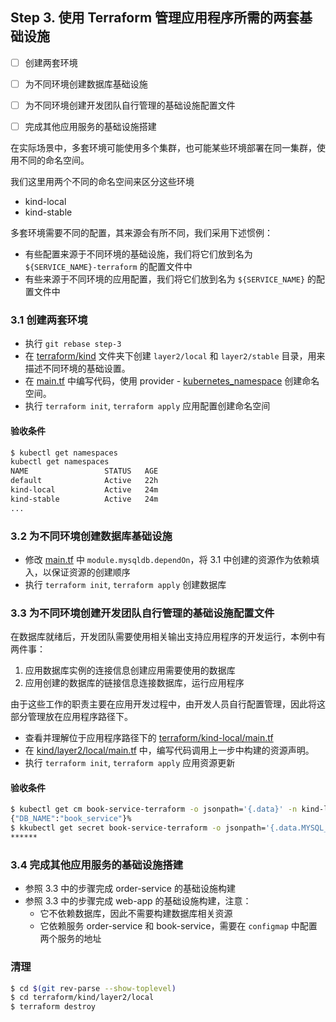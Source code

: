 Step 3. 使用 Terraform 管理应用程序所需的两套基础设施
--

- [ ] 创建两套环境
- [ ] 为不同环境创建数据库基础设施
- [ ] 为不同环境创建开发团队自行管理的基础设施配置文件
- [ ] 完成其他应用服务的基础设施搭建


在实际场景中，多套环境可能使用多个集群，也可能某些环境部署在同一集群，使用不同的命名空间。

我们这里用两个不同的命名空间来区分这些环境
- kind-local
- kind-stable

多套环境需要不同的配置，其来源会有所不同，我们采用下述惯例：
- 有些配置来源于不同环境的基础设施，我们将它们放到名为 `${SERVICE_NAME}-terraform` 的配置文件中
- 有些来源于不同环境的应用配置，我们将它们放到名为 `${SERVICE_NAME}` 的配置文件中

### 3.1 创建两套环境

- 执行 `git rebase step-3`
- 在 [terraform/kind](../terraform/kind) 文件夹下创建 `layer2/local` 和 `layer2/stable` 目录，用来描述不同环境的基础设置。
- 在 [main.tf](../terraform/kind/layer2/local/main.tf) 中编写代码，使用 provider - [kubernetes_namespace](https://registry.terraform.io/providers/hashicorp/kubernetes/latest/docs/resources/namespace) 创建命名空间。
- 执行 `terraform init`, `terraform apply` 应用配置创建命名空间

#### 验收条件

```bash
$ kubectl get namespaces
kubectl get namespaces
NAME                 STATUS   AGE
default              Active   22h
kind-local           Active   24m
kind-stable          Active   24m
...
```

### 3.2 为不同环境创建数据库基础设施

- 修改 [main.tf](../terraform/kind/layer2/local/main.tf)  中 `module.mysqldb.dependOn`，将 3.1 中创建的资源作为依赖填入，以保证资源的创建顺序
- 执行 `terraform init`, `terraform apply` 创建数据库


### 3.3 为不同环境创建开发团队自行管理的基础设施配置文件

在数据库就绪后，开发团队需要使用相关输出支持应用程序的开发运行，本例中有两件事：
1. 应用数据库实例的连接信息创建应用需要使用的数据库
2. 应用创建的数据库的链接信息连接数据库，运行应用程序

由于这些工作的职责主要在应用开发过程中，由开发人员自行配置管理，因此将这部分管理放在应用程序路径下。

- 查看并理解位于应用程序路径下的 [terraform/kind-local/main.tf](../apps/book-service/terraform/kind-local/main.tf)
- 在 [kind/layer2/local/main.tf](../terraform/kind/layer2/local/main.tf) 中，编写代码调用上一步中构建的资源声明。
- 执行 `terraform init`, `terraform apply` 应用资源更新

#### 验收条件

```bash
$ kubectl get cm book-service-terraform -o jsonpath='{.data}' -n kind-local
{"DB_NAME":"book_service"}%
$ kkubectl get secret book-service-terraform -o jsonpath='{.data.MYSQL_DB_PASSWORD}' -n kind-local | base64 -d && echo
******
```

### 3.4 完成其他应用服务的基础设施搭建

- 参照 3.3 中的步骤完成 order-service 的基础设施构建
- 参照 3.3 中的步骤完成 web-app 的基础设施构建，注意：
  - 它不依赖数据库，因此不需要构建数据库相关资源
  - 它依赖服务 order-service 和 book-service，需要在 `configmap` 中配置两个服务的地址

### 清理


```bash
$ cd $(git rev-parse --show-toplevel)
$ cd terraform/kind/layer2/local
$ terraform destroy
```